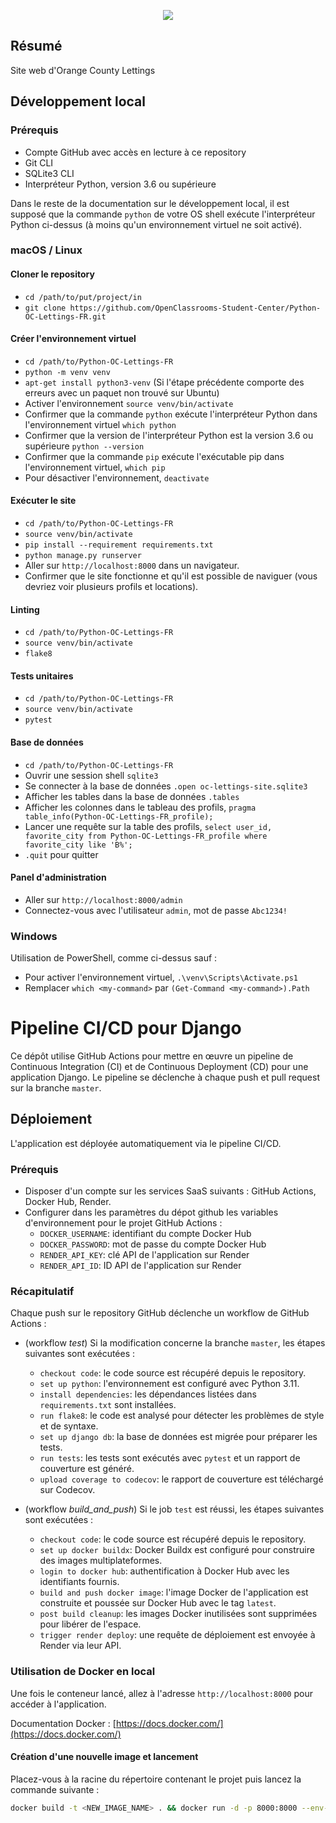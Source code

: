<p align="center">
  <img src="https://user.oc-static.com/upload/2020/09/18/16004295603423_P11.png" />
</p>

## Résumé

Site web d'Orange County Lettings

## Développement local

### Prérequis

- Compte GitHub avec accès en lecture à ce repository
- Git CLI
- SQLite3 CLI
- Interpréteur Python, version 3.6 ou supérieure

Dans le reste de la documentation sur le développement local, il est supposé que la commande `python` de votre OS shell exécute l'interpréteur Python ci-dessus (à moins qu'un environnement virtuel ne soit activé).

### macOS / Linux

#### Cloner le repository

- `cd /path/to/put/project/in`
- `git clone https://github.com/OpenClassrooms-Student-Center/Python-OC-Lettings-FR.git`

#### Créer l'environnement virtuel

- `cd /path/to/Python-OC-Lettings-FR`
- `python -m venv venv`
- `apt-get install python3-venv` (Si l'étape précédente comporte des erreurs avec un paquet non trouvé sur Ubuntu)
- Activer l'environnement `source venv/bin/activate`
- Confirmer que la commande `python` exécute l'interpréteur Python dans l'environnement virtuel
`which python`
- Confirmer que la version de l'interpréteur Python est la version 3.6 ou supérieure `python --version`
- Confirmer que la commande `pip` exécute l'exécutable pip dans l'environnement virtuel, `which pip`
- Pour désactiver l'environnement, `deactivate`

#### Exécuter le site

- `cd /path/to/Python-OC-Lettings-FR`
- `source venv/bin/activate`
- `pip install --requirement requirements.txt`
- `python manage.py runserver`
- Aller sur `http://localhost:8000` dans un navigateur.
- Confirmer que le site fonctionne et qu'il est possible de naviguer (vous devriez voir plusieurs profils et locations).

#### Linting

- `cd /path/to/Python-OC-Lettings-FR`
- `source venv/bin/activate`
- `flake8`

#### Tests unitaires

- `cd /path/to/Python-OC-Lettings-FR`
- `source venv/bin/activate`
- `pytest`

#### Base de données

- `cd /path/to/Python-OC-Lettings-FR`
- Ouvrir une session shell `sqlite3`
- Se connecter à la base de données `.open oc-lettings-site.sqlite3`
- Afficher les tables dans la base de données `.tables`
- Afficher les colonnes dans le tableau des profils, `pragma table_info(Python-OC-Lettings-FR_profile);`
- Lancer une requête sur la table des profils, `select user_id, favorite_city from
  Python-OC-Lettings-FR_profile where favorite_city like 'B%';`
- `.quit` pour quitter

#### Panel d'administration

- Aller sur `http://localhost:8000/admin`
- Connectez-vous avec l'utilisateur `admin`, mot de passe `Abc1234!`

### Windows

Utilisation de PowerShell, comme ci-dessus sauf :

- Pour activer l'environnement virtuel, `.\venv\Scripts\Activate.ps1` 
- Remplacer `which <my-command>` par `(Get-Command <my-command>).Path`


# Pipeline CI/CD pour Django

Ce dépôt utilise GitHub Actions pour mettre en œuvre un pipeline de Continuous Integration (CI) et de Continuous Deployment (CD) pour une application Django. Le pipeline se déclenche à chaque push et pull request sur la branche `master`.

## Déploiement

L'application est déployée automatiquement via le pipeline CI/CD.

### Prérequis

- Disposer d'un compte sur les services SaaS suivants : GitHub Actions, Docker Hub, Render.
- Configurer dans les paramètres du dépot github les variables d'environnement pour le projet GitHub Actions :
  - `DOCKER_USERNAME`: identifiant du compte Docker Hub
  - `DOCKER_PASSWORD`: mot de passe du compte Docker Hub
  - `RENDER_API_KEY`: clé API de l'application sur Render
  - `RENDER_API_ID`: ID API de l'application sur Render

### Récapitulatif

Chaque push sur le repository GitHub déclenche un workflow de GitHub Actions :

- (workflow *test*) Si la modification concerne la branche `master`, les étapes suivantes sont exécutées :
  - `checkout code`: le code source est récupéré depuis le repository.
  - `set up python`: l'environnement est configuré avec Python 3.11.
  - `install dependencies`: les dépendances listées dans `requirements.txt` sont installées.
  - `run flake8`: le code est analysé pour détecter les problèmes de style et de syntaxe.
  - `set up django db`: la base de données est migrée pour préparer les tests.
  - `run tests`: les tests sont exécutés avec `pytest` et un rapport de couverture est généré.
  - `upload coverage to codecov`: le rapport de couverture est téléchargé sur Codecov.

- (workflow *build_and_push*) Si le job `test` est réussi, les étapes suivantes sont exécutées :
  - `checkout code`: le code source est récupéré depuis le repository.
  - `set up docker buildx`: Docker Buildx est configuré pour construire des images multiplateformes.
  - `login to docker hub`: authentification à Docker Hub avec les identifiants fournis.
  - `build and push docker image`: l'image Docker de l'application est construite et poussée sur Docker Hub avec le tag `latest`.
  - `post build cleanup`: les images Docker inutilisées sont supprimées pour libérer de l'espace.
  - `trigger render deploy`: une requête de déploiement est envoyée à Render via leur API.

### Utilisation de Docker en local

Une fois le conteneur lancé, allez à l'adresse `http://localhost:8000` pour accéder à l'application.

Documentation Docker : [https://docs.docker.com/](https://docs.docker.com/)

#### Création d'une nouvelle image et lancement

Placez-vous à la racine du répertoire contenant le projet puis lancez la commande suivante :

```bash
docker build -t <NEW_IMAGE_NAME> . && docker run -d -p 8000:8000 --env-file ./.env <NEW_IMAGE_NAME>
